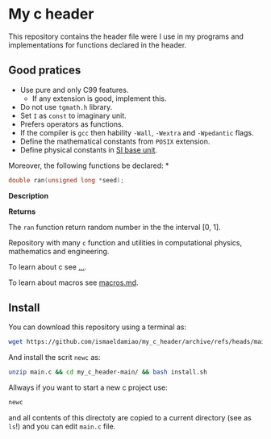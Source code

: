 # My c header

This repository contains the header file were I use in my programs
and implementations for functions declared in the header.

## Good pratices

* Use pure and only C99 features.
  * If any extension is good, implement this.
* Do not use `tgmath.h` library.
* Set `I` as `const` to imaginary unit.
* Prefers operators as functions.
* If the compiler is `gcc` then hability `-Wall`, `-Wextra` and `-Wpedantic` flags.
* Define the mathematical constants from `POSIX` extension.
* Define physical constants in [SI base unit](https://en.wikipedia.org/wiki/SI_base_unit).

Moreover, the following functions be declared:
*
```c
double ran(unsigned long *seed);
```

**Description**

**Returns**

The `ran` function return random number in the the interval [0, 1].

Repository with many `c` function and utilities in computational physics,
mathematics and engineering.

To learn about c see [...](...).

To learn about macros see [macros.md](/MarkDown/macros.md).

## Install

You can download this repository using a terminal as:
```bash
wget https://github.com/ismaeldamiao/my_c_header/archive/refs/heads/main.zip
```

And install the scrit `newc` as:
```bash
unzip main.c && cd my_c_header-main/ && bash install.sh
```

Allways if you want to start a new c project use:
```bash
newc
```

and all contents of this directoty are copied to a current directory
(see as `ls`!) and you can edit `main.c` file.
